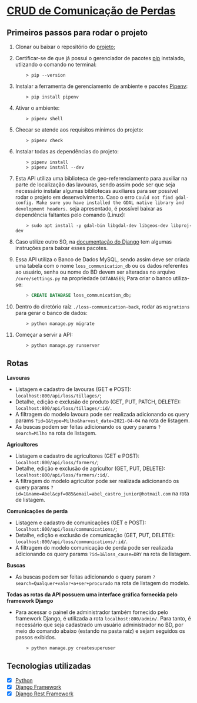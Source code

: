 # [CRUD de Comunicação de Perdas]()

## Primeiros passos para rodar o projeto
1. Clonar ou baixar o repositório do [projeto](https://github.com/oxyps/loss-communication-back);

1. Certificar-se de que já possui o gerenciador de pacotes [pip](https://pip.pypa.io/en/stable/installing/) instalado, utlizando o comando no terminal:
	``` shell
		> pip --version
	```

1. Instalar a ferramenta de gerenciamento de ambiente e pacotes [Pipenv](https://pypi.org/project/pipenv/):
	``` shell
		> pip install pipenv
	```

1. Ativar o ambiente:
	``` shell
		> pipenv shell
	```

1. Checar se atende aos requisitos mínimos do projeto:
	``` shell
		> pipenv check
	```

1. Instalar todas as dependências do projeto:
	``` shell
		> pipenv install
		> pipenv install --dev
	```

1. Esta API utiliza uma biblioteca de geo-referenciamento para auxiliar na parte de localização das lavouras, sendo assim pode ser que seja necessário instalar algumas bibliotecas auxiliares para ser possível rodar o projeto em desenvolvimento.
Caso o erro `Could not find gdal-config. Make sure you have installed the GDAL native library and development headers.` seja apresentado, é possível baixar as dependência faltantes pelo comando (Linux):
	``` shell
		> sudo apt install -y gdal-bin libgdal-dev libgeos-dev libproj-dev
	```

1. Caso utilize outro SO, na [documentação do Django](https://docs.djangoproject.com/en/3.1/ref/contrib/gis/install/) tem algumas instruções para baixar esses pacotes.

1. Essa API utiliza o Banco de Dados MySQL, sendo assim deve ser criada uma tabela com o nome `loss_communication_db` ou os dados referentes ao usuário, senha ou nome do BD devem ser alteradas no arquivo `/core/settings.py` na propriedade `DATABASES`; Para criar o banco utiliza-se:
	``` sql
		> CREATE DATABASE loss_communication_db;
	```

1. Dentro do diretório raíz `./loss-communication-back`, rodar as `migrations` para gerar o banco de dados:
	``` shell
		> python manage.py migrate
	```

1. Começar a servir a API:
	``` shell
		> python manage.py runserver
	```

<!-- 1. Rodar o [frontend](https://github.com/Oxyps/product-frontend).

1. Assegurar-se de inserir a porta da API no frontend `./src/services/api`. -->

## Rotas

**Lavouras**
* Listagem e cadastro de lavouras (GET e POST): `localhost:800/api/loss/tillages/`;
* Detalhe, edição e exclusão de produto (GET, PUT, PATCH, DELETE): `localhost:800/api/loss/tillages/:id/`.
* A filtragem do modelo lavoura pode ser realizada adicionando os query params `?id=1&type=Milho&harvest_date=2021-04-04` na rota de listagem.
* As buscas podem ser feitas adicionando os query params `?search=Milho` na rota de listagem.

**Agricultores**
* Listagem e cadastro de agricultores (GET e POST): `localhost:800/api/loss/farmers/`;
* Detalhe, edição e exclusão de agricultor (GET, PUT, DELETE): `localhost:800/api/loss/farmers/:id/`.
* A filtragem do modelo agricultor pode ser realizada adicionando os query params `?id=1&name=Abel&cpf=085&email=abel_castro_junior@hotmail.com` na rota de listagem.

**Comunicações de perda**
* Listagem e cadastro de comunicações (GET e POST): `localhost:800/api/loss/communications/`;
* Detalhe, edição e exclusão de comunicação (GET, PUT, DELETE): `localhost:800/api/loss/communications/:id/`.
* A filtragem do modelo comunicação de perda pode ser realizada adicionando os query params `?id=1&loss_cause=DRY` na rota de listagem.

**Buscas**
* As buscas podem ser feitas adicionando o query param `?search=Qualquer+valor+a+ser+procurado` na rota de listagem do modelo.

**Todas as rotas da API possuem uma interface gráfica fornecida pelo framework Django**
* Para acessar o painel de administrador também fornecido pelo framework Django, é utilizada a rota `localhost:800/admin/`. Para tanto, é necessário que seja cadastrado um usuário administrador no BD, por meio do comando abaixo (estando na pasta raíz) e sejam seguidos os passos exibidos.
	``` shell
		> python manage.py createsuperuser
	```

## Tecnologias utilizadas
- [x] [Python](https://docs.python.org/3/)
- [x] [Django Framework](https://docs.djangoproject.com/en/3.1/)
- [x] [Django Rest Framework](https://www.django-rest-framework.org)
